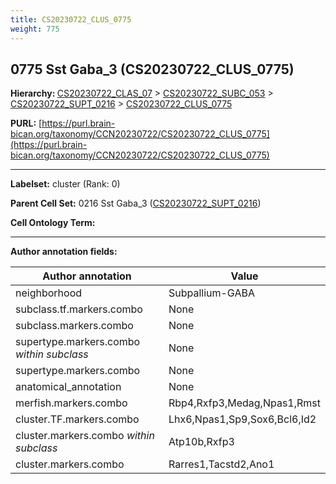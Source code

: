 ```yaml
---
title: CS20230722_CLUS_0775
weight: 775
---
```

## 0775 Sst Gaba_3 (CS20230722_CLUS_0775)
<b>Hierarchy: </b>
[CS20230722_CLAS_07](../CS20230722_CLAS_07) >
[CS20230722_SUBC_053](../CS20230722_SUBC_053) >
[CS20230722_SUPT_0216](../CS20230722_SUPT_0216) >
[CS20230722_CLUS_0775](../CS20230722_CLUS_0775)

**PURL:** [https://purl.brain-bican.org/taxonomy/CCN20230722/CS20230722_CLUS_0775](https://purl.brain-bican.org/taxonomy/CCN20230722/CS20230722_CLUS_0775)

---


**Labelset:** cluster (Rank: 0)

**Parent Cell Set:** 0216 Sst Gaba_3 ([CS20230722_SUPT_0216](../CS20230722_SUPT_0216))



**Cell Ontology Term:** 

[MARKER GENES.]: #


---

[TRANSFERRED ANNOTATIONS.]: #


[AUTHOR ANNOTATION FIELDS.]: #


**Author annotation fields:**

| Author annotation | Value |
|-------------------|-------|
|neighborhood|Subpallium-GABA|
|subclass.tf.markers.combo|None|
|subclass.markers.combo|None|
|supertype.markers.combo _within subclass_|None|
|supertype.markers.combo|None|
|anatomical_annotation|None|
|merfish.markers.combo|Rbp4,Rxfp3,Medag,Npas1,Rmst|
|cluster.TF.markers.combo|Lhx6,Npas1,Sp9,Sox6,Bcl6,Id2|
|cluster.markers.combo _within subclass_|Atp10b,Rxfp3|
|cluster.markers.combo|Rarres1,Tacstd2,Ano1|
